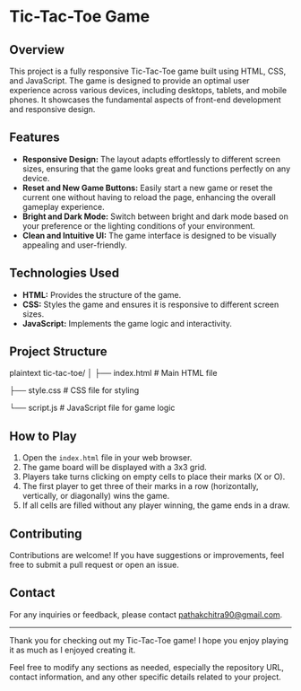 # Tic-Tac-Toe Game

## Overview

This project is a fully responsive Tic-Tac-Toe game built using HTML, CSS, and JavaScript. The game is designed to provide an optimal user experience across various devices, including desktops, tablets, and mobile phones. It showcases the fundamental aspects of front-end development and responsive design.

## Features

- **Responsive Design:** The layout adapts effortlessly to different screen sizes, ensuring that the game looks great and functions perfectly on any device.
- **Reset and New Game Buttons:** Easily start a new game or reset the current one without having to reload the page, enhancing the overall gameplay experience.
- **Bright and Dark Mode:** Switch between bright and dark mode based on your preference or the lighting conditions of your environment.
- **Clean and Intuitive UI:** The game interface is designed to be visually appealing and user-friendly.

## Technologies Used

- **HTML:** Provides the structure of the game.
- **CSS:** Styles the game and ensures it is responsive to different screen sizes.
- **JavaScript:** Implements the game logic and interactivity.


## Project Structure

plaintext
tic-tac-toe/
│
├── index.html        # Main HTML file

├── style.css         # CSS file for styling

└── script.js           # JavaScript file for game logic


## How to Play

1. Open the `index.html` file in your web browser.
2. The game board will be displayed with a 3x3 grid.
3. Players take turns clicking on empty cells to place their marks (X or O).
4. The first player to get three of their marks in a row (horizontally, vertically, or diagonally) wins the game.
5. If all cells are filled without any player winning, the game ends in a draw.

## Contributing

Contributions are welcome! If you have suggestions or improvements, feel free to submit a pull request or open an issue.


## Contact

For any inquiries or feedback, please contact pathakchitra90@gmail.com.

---

Thank you for checking out my Tic-Tac-Toe game! I hope you enjoy playing it as much as I enjoyed creating it.


Feel free to modify any sections as needed, especially the repository URL, contact information, and any other specific details related to your project.
